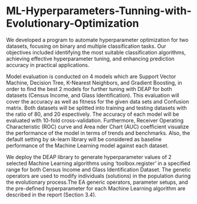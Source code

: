 # ML-Hyperparameters-Tunning-with-Evolutionary-Optimization
We developed a program to automate hyperparameter optimization for two datasets, focusing on binary and multiple classification tasks. Our objectives included identifying the most suitable classification algorithms, achieving effective hyperparameter tuning, and enhancing prediction accuracy in practical applications.

Model evaluation is conducted on 4 models which are Support Vector Machine, Decision Tree, K-Nearest Neighbors, and Gradient Boosting, in order to find the best 2 models for further tuning with DEAP for both datasets (Census Income, and Glass Identification). This evaluation will cover the accuracy as well as fitness for the given data sets and Confusion matrix. Both datasets will be splitted into training and testing datasets with the ratio of 80, and 20  espectively. The accuracy of each model will be evaluated with 10-fold cross-validation. Furthermore, Receiver Operating Characteristic (ROC) curve and Area  nder Chart (AUC) coefficient visualize the performance of the model in terms of trends and benchmarks. Also, the default setting by sk-learn library will be considered as baseline performance of the Machine Learning model against each dataset.

We deploy the DEAP library to generate hyperparameter values of 2 selected Machine Learning algorithms using ‘toolbox.register’ in a specified range for both Census Income and Glass Identification Dataset. The genetic operators are used to modify individuals (solutions) in the population during the evolutionary process.The EA generic operators, parameter setups, and the pre-defined hyperparameter for each Machine Learning algorithm are described in the report (Section 3.4).
